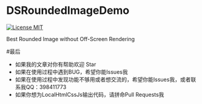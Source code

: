 # DSRoundedImageDemo

[![License MIT](https://img.shields.io/badge/license-MIT-green.svg?style=flat)](https://github.com/walkdianzi/DSRoundedImageDemo/blob/master/LICENSE)&nbsp;

Best Rounded Image without Off-Screen Rendering


#最后
- 如果我的文章对你有帮助欢迎 Star  
- 如果在使用过程中遇到BUG，希望你能Issues我
- 如果在使用过程中发现功能不够用或者想交流的，希望你能Issues我，或者联系我QQ：398411773
- 如果你想为LocalHtmlCssJs输出代码，请拼命Pull Requests我
